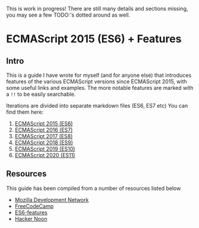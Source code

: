 This is work in progress! There are still many details and sections missing, you may see a few TODO:'s dotted around as well.

# ECMAScript 2015 (ES6) + Features

## Intro

This is a guide I have wrote for myself (and for anyone else) that introduces features of the various ECMAScript versions since ECMAScript 2015, with some useful links and examples. The more notable features are marked with a `!!` to be easily searchable.

Iterations are divided into separate markdown files (ES6, ES7 etc)
You can find them here:

1. [ECMAScript 2015 (ES6)](./ES6.md)
1. [ECMAScript 2016 (ES7)](./ES7.md)
1. [ECMAScript 2017 (ES8)](./ES8.md)
1. [ECMAScript 2018 (ES9)](./ES9.md)
1. [ECMAScript 2019 (ES10)](./ES10.md)
1. [ECMAScript 2020 (ES11)](./ES11.md)

## Resources

This guide has been compiled from a number of resources listed below

-   [Mozilla Development Network](https://developer.mozilla.org/en-US/)
-   [FreeCodeCamp](https://www.freecodecamp.org/)
-   [ES6-features](http://es6-features.org/#Constants)
-   [Hacker Noon](https://hackernoon.com/)
